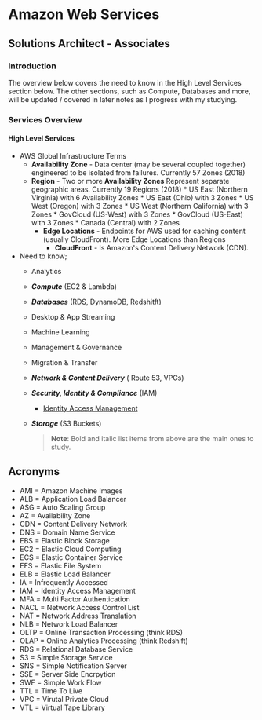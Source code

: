 # Amazon Web Services

## Solutions Architect - Associates

### Introduction

The overview below covers the need to know in the High Level Services section below. The other sections, such as Compute, Databases and more, will be updated / covered in later notes as I progress with my studying.

### Services Overview

#### High Level Services

* AWS Global Infrastructure Terms
  * **Availability Zone** - Data center (may be several coupled together) engineered to be isolated from failures. Currently 57 Zones (2018)
  * **Region** - Two or more **Availability Zones** Represent separate geographic areas. Currently 19 Regions (2018)
        * US East (Northern Virginia) with 6 Availability Zones
        * US East (Ohio) with 3 Zones
        * US West (Oregon) with 3 Zones
        * US West (Northern California) with 3 Zones
        * GovCloud (US-West) with 3 Zones
        * GovCloud (US-East) with 3 Zones
        * Canada (Central) with 2 Zones
    * **Edge Locations** - Endpoints for AWS used for caching content (usually CloudFront). More Edge Locations than Regions
      * **CloudFront** - Is Amazon's Content Delivery Network (CDN).
* Need to know;
  * Analytics
  * _**Compute**_  (EC2 & Lambda)
  * _**Databases**_ (RDS, DynamoDB, Redshitft)
  * Desktop & App Streaming
  * Machine Learning
  * Management & Governance
  * Migration & Transfer
  * _**Network & Content Delivery**_ ( Route 53, VPCs)
  * _**Security, Identity & Compliance**_  (IAM)
    * [Identity Access Management](./identity-access-management/README.md)
  * _**Storage**_ (S3 Buckets)

    > **Note**: Bold and italic list items from above are the main ones to study.

## Acronyms

* AMI = Amazon Machine Images
* ALB = Application Load Balancer
* ASG = Auto Scaling Group
* AZ = Availability Zone
* CDN = Content Delivery Network
* DNS = Domain Name Service
* EBS = Elastic Block Storage
* EC2 = Elastic Cloud Computing
* ECS = Elastic Container Service
* EFS = Elastic File System
* ELB = Elastic Load Balancer
* IA = Infrequently Accessed
* IAM = Identity Access Management
* MFA = Multi Factor Authentication
* NACL = Network Access Control List
* NAT = Network Address Translation
* NLB = Network Load Balancer
* OLTP = Online Transaction Processing (think RDS)
* OLAP = Online Analytics Processing (think Redshift)
* RDS = Relational Database Service
* S3 = Simple Storage Service
* SNS = Simple Notification Server
* SSE = Server Side Encrpytion
* SWF = Simple Work Flow
* TTL = Time To Live
* VPC = Virutal Private Cloud
* VTL = Virtual Tape Library
